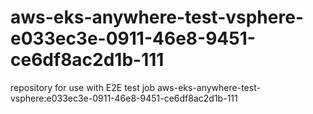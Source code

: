 # aws-eks-anywhere-test-vsphere-e033ec3e-0911-46e8-9451-ce6df8ac2d1b-111
repository for use with E2E test job aws-eks-anywhere-test-vsphere:e033ec3e-0911-46e8-9451-ce6df8ac2d1b-111
